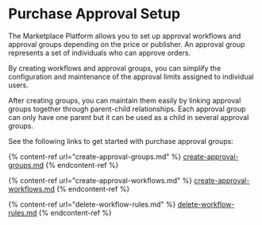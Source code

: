 # Purchase Approval Setup

The Marketplace Platform allows you to set up approval workflows and approval groups depending on the price or publisher. An approval group represents a set of individuals who can approve orders.&#x20;

By creating workflows and approval groups, you can simplify the configuration and maintenance of the approval limits assigned to individual users.&#x20;

After creating groups, you can maintain them easily by linking approval groups together through parent-child relationships. Each approval group can only have one parent but it can be used as a child in several approval groups.

See the following links to get started with purchase approval groups:

{% content-ref url="create-approval-groups.md" %}
[create-approval-groups.md](create-approval-groups.md)
{% endcontent-ref %}

{% content-ref url="create-approval-workflows.md" %}
[create-approval-workflows.md](create-approval-workflows.md)
{% endcontent-ref %}

{% content-ref url="delete-workflow-rules.md" %}
[delete-workflow-rules.md](delete-workflow-rules.md)
{% endcontent-ref %}
